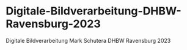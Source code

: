# Digitale-Bildverarbeitung-DHBW-Ravensburg-2023
Digitale Bildverarbeitung Mark Schutera DHBW Ravensburg 2023

